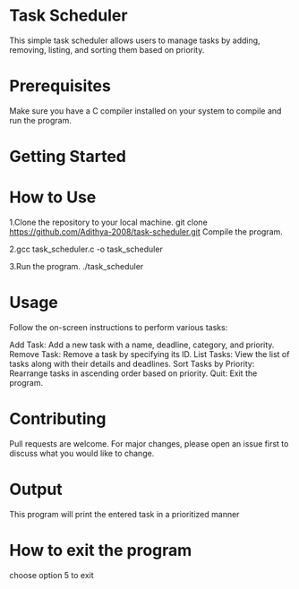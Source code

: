 # Task Scheduler
This simple task scheduler allows users to manage tasks by adding, removing, listing, and sorting them based on priority.

 # Prerequisites
   Make sure you have a C compiler installed on your system to compile and run the program.
   
# Getting Started

# How to Use 
1.Clone the repository to your local machine. 
git clone https://github.com/Adithya-2008/task-scheduler.git
Compile the program.

2.gcc task_scheduler.c -o task_scheduler

3.Run the program.
./task_scheduler

# Usage
Follow the on-screen instructions to perform various tasks:

  Add Task: Add a new task with a name, deadline, category, and priority.
  Remove Task: Remove a task by specifying its ID.
  List Tasks: View the list of tasks along with their details and deadlines.
  Sort Tasks by Priority: Rearrange tasks in ascending order based on priority.
  Quit: Exit the program.
  
# Contributing
Pull requests are welcome. For major changes, please open an issue first to discuss what you would like to change.

# Output
This program will print the entered task in a prioritized manner
# How to exit the program 
 choose option 5 to exit
